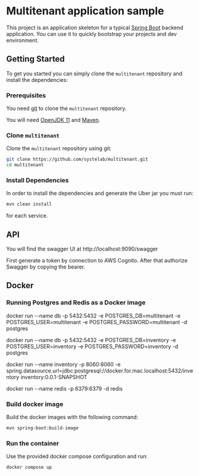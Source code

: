 
# Multitenant application sample

This project is an application skeleton for a typical [Spring Boot][sboot] backend application. You can use it
to quickly bootstrap your projects and dev environment.


## Getting Started

To get you started you can simply clone the `multitenant` repository and install the dependencies:

### Prerequisites

You need [git][git] to clone the `multitenant` repository.

You will need [OpenJDK 11][jdk-download] and [Maven][maven].

### Clone `multitenant`

Clone the `multitenant` repository using git:

```bash
git clone https://github.com/systelab/multitenant.git
cd multitenant
```

### Install Dependencies

In order to install the dependencies and generate the Uber jar you must run:

```bash
mvn clean install
```

for each service.

## API

You will find the swagger UI at http://localhost:9090/swagger

First generate a token by connection to AWS Cognito. After that authorize Swagger by copying the bearer.

## Docker

### Running Postgres and Redis as a Docker image

docker run --name db -p 5432:5432 -e POSTGRES_DB=multitenant -e POSTGRES_USER=multitenant -e POSTGRES_PASSWORD=multitenant -d postgres

docker run --name db -p 5432:5432 -e POSTGRES_DB=inventory -e POSTGRES_USER=inventory -e POSTGRES_PASSWORD=inventory -d postgres

docker run --name inventory -p 8060:8060 -e spring.datasource.url=jdbc:postgresql://docker.for.mac.localhost:5432/inventory inventory:0.0.1-SNAPSHOT


docker run --name redis -p 6379:6379 -d redis

### Build docker image

Build the docker images with the following command:

```bash
mvn spring-boot:build-image
```

### Run the container

Use the provided docker compose configuration and run:
```bash
docker compose up
```


[git]: https://git-scm.com/
[sboot]: https://projects.spring.io/spring-boot/
[maven]: https://maven.apache.org/download.cgi
[jdk-download]: https://adoptopenjdk.net/
[JEE]: http://www.oracle.com/technetwork/java/javaee/tech/index.html
[jwt]: https://jwt.io/
[cors]: https://en.wikipedia.org/wiki/Cross-origin_resource_sharing
[swagger]: https://swagger.io/
[allure]: https://docs.qameta.io/allure/
[junit]: https://junit.org/junit5/

